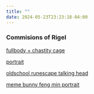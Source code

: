 ```yaml
---
title: ""
date: 2024-05-23T23:23:18-04:00
---
```


### Commisions of Rigel

[fullbody + chastity cage](https://image.nostr.build/fb54007727317ae01e233d9aebc0c86c4c9cea7f07b15ec2836811da0f9fc1b0.png)

[portrait](https://image.nostr.build/1a16a1609802f6de860218759370816095e5ba973b158635e939f16693fbb1af.jpg)

[oldschool runescape talking head](/furry/doggydog.mp4)

[meme bunny feng min portrait](https://image.nostr.build/5c938bf63a0bb470b692cf198dba6c312e1bb43bc227d01edb4863ac716f1fc2.png)
